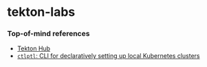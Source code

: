# tekton-labs

### Top-of-mind references

- <a href="https://hub.tekton.dev/">Tekton Hub</a>
- <a href="https://github.com/tilt-dev/ctlptl">`ctlptl`: CLI for declaratively setting up local Kubernetes clusters</a>
